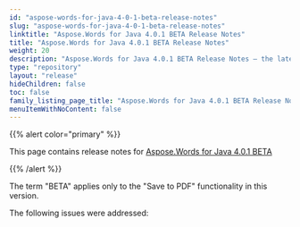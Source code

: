 ```yaml
---
id: "aspose-words-for-java-4-0-1-beta-release-notes"
slug: "aspose-words-for-java-4-0-1-beta-release-notes"
linktitle: "Aspose.Words for Java 4.0.1 BETA Release Notes"
title: "Aspose.Words for Java 4.0.1 BETA Release Notes"
weight: 20
description: "Aspose.Words for Java 4.0.1 BETA Release Notes – the latest updates and fixes."
type: "repository"
layout: "release"
hideChildren: false
toc: false
family_listing_page_title: "Aspose.Words for Java 4.0.1 BETA Release Notes"
menuItemWithNoContent: false
---
```


{{% alert color="primary" %}}

This page contains release notes for [Aspose.Words for Java 4.0.1 BETA](https://releases.aspose.com/words/java/)

{{% /alert %}}

The term "BETA" applies only to the "Save to PDF" functionality in this version.

The following issues were addressed:
